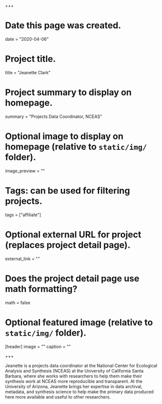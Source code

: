 +++
# Date this page was created.
date = "2020-04-06"

# Project title.
title = "Jeanette Clark"

# Project summary to display on homepage.
summary = "Projects Data Coordinator, NCEAS"

# Optional image to display on homepage (relative to `static/img/` folder).
image_preview = ""

# Tags: can be used for filtering projects.
tags = ["affiliate"]

# Optional external URL for project (replaces project detail page).
external_link = ""

# Does the project detail page use math formatting?
math = false

# Optional featured image (relative to `static/img/` folder).
[header]
image = ""
caption = ""

+++

Jeanette is a projects data coordinator at the National Center for Ecological Analysis and Synthesis (NCEAS) at the University of California Santa Barbara, where she works with researchers to help them make their synthesis work at NCEAS more reproducible and transparent. At the University of Arizona, Jeanette brings her expertise in data archival, metadata, and synthesis science to help make the primary data produced here more available and useful to other researchers.